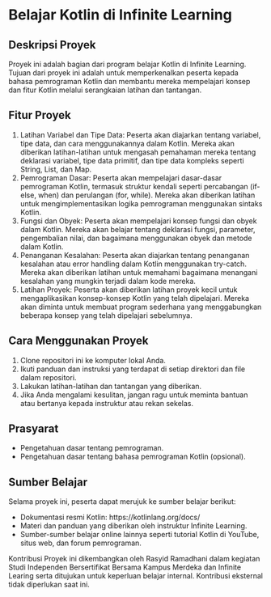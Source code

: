 # Belajar Kotlin di Infinite Learning
## Deskripsi Proyek
Proyek ini adalah bagian dari program belajar Kotlin di Infinite Learning. Tujuan dari proyek ini adalah untuk memperkenalkan peserta kepada bahasa pemrograman Kotlin dan membantu mereka mempelajari konsep dan fitur Kotlin melalui serangkaian latihan dan tantangan.

## Fitur Proyek
<ol>
  <li>Latihan Variabel dan Tipe Data: Peserta akan diajarkan tentang variabel, tipe data, dan cara menggunakannya dalam Kotlin. Mereka akan diberikan latihan-latihan untuk mengasah pemahaman mereka tentang deklarasi variabel, tipe data primitif, dan tipe data kompleks seperti String, List, dan Map.</li>
  <li>Pemrograman Dasar: Peserta akan mempelajari dasar-dasar pemrograman Kotlin, termasuk struktur kendali seperti percabangan (if-else, when) dan perulangan (for, while). Mereka akan diberikan latihan untuk mengimplementasikan logika pemrograman menggunakan sintaks Kotlin.</li>
  <li>Fungsi dan Obyek: Peserta akan mempelajari konsep fungsi dan obyek dalam Kotlin. Mereka akan belajar tentang deklarasi fungsi, parameter, pengembalian nilai, dan bagaimana menggunakan obyek dan metode dalam Kotlin.</li>
  <li>Penanganan Kesalahan: Peserta akan diajarkan tentang penanganan kesalahan atau error handling dalam Kotlin menggunakan try-catch. Mereka akan diberikan latihan untuk memahami bagaimana menangani kesalahan yang mungkin terjadi dalam kode mereka.</li>
  <li>Latihan Proyek: Peserta akan diberikan latihan proyek kecil untuk mengaplikasikan konsep-konsep Kotlin yang telah dipelajari. Mereka akan diminta untuk membuat program sederhana yang menggabungkan beberapa konsep yang telah dipelajari sebelumnya.</li>
</ol>

## Cara Menggunakan Proyek
<ol>
  <li>Clone repositori ini ke komputer lokal Anda.</li>
  <li>Ikuti panduan dan instruksi yang terdapat di setiap direktori dan file dalam repositori.</li>
  <li>Lakukan latihan-latihan dan tantangan yang diberikan.</li>
  <li>Jika Anda mengalami kesulitan, jangan ragu untuk meminta bantuan atau bertanya kepada instruktur atau rekan sekelas.</li>
</ol>

## Prasyarat
<ul>
  <li>Pengetahuan dasar tentang pemrograman.</li>
  <li>Pengetahuan dasar tentang bahasa pemrograman Kotlin (opsional).</li>
</ul>

## Sumber Belajar
Selama proyek ini, peserta dapat merujuk ke sumber belajar berikut:
<ul>
  <li>Dokumentasi resmi Kotlin: https://kotlinlang.org/docs/</li>
  <li>Materi dan panduan yang diberikan oleh instruktur Infinite Learning.</li>
  <li>Sumber-sumber belajar online lainnya seperti tutorial Kotlin di YouTube, situs web, dan forum pemrograman.</li>
</ul>

Kontribusi
Proyek ini dikembangkan oleh Rasyid Ramadhani dalam kegiatan Studi Independen Bersertifikat Bersama Kampus Merdeka dan Infinite Learing serta ditujukan untuk keperluan belajar internal. Kontribusi eksternal tidak diperlukan saat ini.
